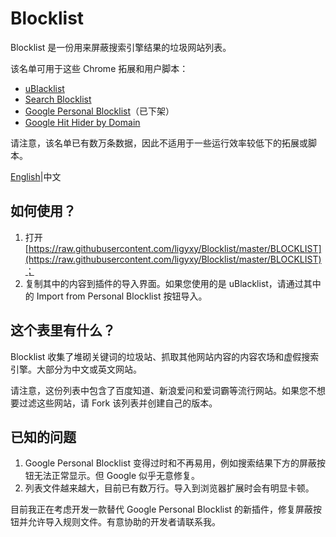 # Blocklist
Blocklist 是一份用来屏蔽搜索引擎结果的垃圾网站列表。

该名单可用于这些 Chrome 拓展和用户脚本：

* [uBlacklist](https://chrome.google.com/webstore/detail/ublacklist/pncfbmialoiaghdehhbnbhkkgmjanfhe)
* [Search Blocklist](https://chrome.google.com/webstore/detail/search-blocklist/lmmlebipfkjpbddppdkobgfonflpifkk)
* [Google Personal Blocklist](https://chrome.google.com/webstore/detail/personal-blocklist-by-goo/nolijncfnkgaikbjbdaogikpmpbdcdef)（已下架）
* [Google Hit Hider by Domain](https://www.jeffersonscher.com/gm/google-hit-hider/)

请注意，该名单已有数万条数据，因此不适用于一些运行效率较低下的拓展或脚本。

[English](README.md)|中文

## 如何使用？
1. 打开 [https://raw.githubusercontent.com/ligyxy/Blocklist/master/BLOCKLIST](https://raw.githubusercontent.com/ligyxy/Blocklist/master/BLOCKLIST)；
2. 复制其中的内容到插件的导入界面。如果您使用的是 uBlacklist，请通过其中的 Import from Personal Blocklist 按钮导入。

## 这个表里有什么？
Blocklist 收集了堆砌关键词的垃圾站、抓取其他网站内容的内容农场和虚假搜索引擎。大部分为中文或英文网站。

请注意，这份列表中包含了百度知道、新浪爱问和爱词霸等流行网站。如果您不想要过滤这些网站，请 Fork 该列表并创建自己的版本。

## 已知的问题
1. Google Personal Blocklist 变得过时和不再易用，例如搜索结果下方的屏蔽按钮无法正常显示。但 Google 似乎无意修复。
2. 列表文件越来越大，目前已有数万行。导入到浏览器扩展时会有明显卡顿。

目前我正在考虑开发一款替代 Google Personal Blocklist 的新插件，修复屏蔽按钮并允许导入规则文件。有意协助的开发者请联系我。